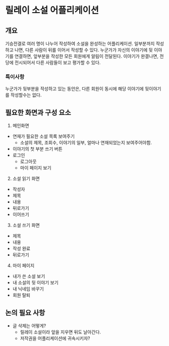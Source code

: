 # 릴레이 소설 어플리케이션

## 개요
기승전결로 여러 명이 나누어 작성하여 소설을 완성하는 어플리케이션. 일부분까지 작성하고 나면, 다른 사람이 뒤를 이어서 작성할 수 있다. 
누군가가 자신의 이야기에 뒷 이야기를 연결하면, 앞부분을 작성한 모든 회원에게 알림이 전달된다.
이야기가 완결나면, 전당에 전시되어서 다른 사람들이 보고 평가할 수 있다.

### 특이사항
누군가가 뒷부분을 작성하고 있는 동안은, 다른 회원이 동시에 해당 이야기에 뒷이야기를 작성할수는 없다.

## 필요한 화면과 구성 요소

1. 메인화면

- 연재가 필요한 소설 목록 보여주기
    - 소설의 제목, 조회수, 이야기의 일부, 얼마나 연재되었는지 보여주어야함.
- 이야기의 첫 부분 쓰기 버튼
- 로그인
    - 로그아웃
    - 마이 페이지 보기

2. 소설 읽기 화면

- 작성자
- 제목
- 내용
- 뒤로가기
- 이어쓰기

3. 소설 쓰기 화면

- 제목
- 내용
- 작성 완료
- 뒤로가기

4. 마이 페이지

- 내가 쓴 소설 보기
- 내 소설의 뒷 이야기 보기
- 내 닉네임 바꾸기
- 회원 탈퇴

## 논의 필요 사항

- 글 삭제는 어떻게?
    - 릴레이 소설이라 앞을 지우면 뒤도 날아간다.
    - 저작권을 어플리케이션에 귀속시키자? 